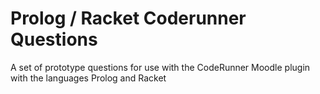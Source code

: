 # Prolog / Racket Coderunner Questions
A set of prototype questions for use with the CodeRunner Moodle plugin with the languages Prolog and Racket

